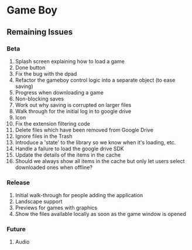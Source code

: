 # Game Boy

## Remaining Issues

### Beta

1. Splash screen explaining how to load a game
2. Done button
3. Fix the bug with the dpad
4. Refactor the gameboy control logic into a separate object (to ease saving)
5. Progress when downloading a game
6. Non-blocking saves
7. Work out why saving is corrupted on larger files
8. Walk through for the initial log in to google drive
9. Icon
10. Fix the extension filtering code
11. Delete files which have been removed from Google Drive
12. Ignore files in the Trash
13. Introduce a 'state' to the library so we know when it's loading, etc.
14. Handle a failure to load the google drive SDK
15. Update the details of the items in the cache
16. Should we always show all items in the cache but only let users select downloaded ones when offline?

### Release

1. Initial walk-through for people adding the application
2. Landscape support
3. Previews for games with graphics
4. Show the files available locally as soon as the game window is opened

### Future

1. Audio